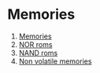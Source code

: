 # Memories

1. [Memories](1-2-memories.md)
2. [NOR roms](3-4-nor-roms.md)
3. [NAND roms](5-6-nand-roms.md)
4. [Non volatile memories](7-non-volatile-memories.md)
